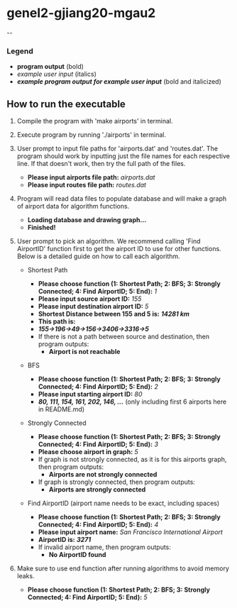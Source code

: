 # genel2-gjiang20-mgau2

--
### Legend
* __program output__ (bold)
* _example user input_ (italics)
* ***example program output for example user input*** (bold and italicized)

## How to run the executable
1. Compile the program with 'make airports' in terminal.
2. Execute program by running './airports' in terminal.
3. User prompt to input file paths for 'airports.dat' and 'routes.dat'. The program should work by inputting just the file names for each respective line. If that doesn't work, then try the full path of the files.
   - __Please input airports file path:__ _airports.dat_
   - __Please input routes file path:__ _routes.dat_  

4. Program will read data files to populate database and will make a graph of airport data for algorithm functions.
   - __Loading database and drawing graph...__
   - __Finished!__

5. User prompt to pick an algorithm. We recommend calling 'Find AirportID' function first to get the airport ID to use for other functions. Below is a detailed guide on how to call each algorithm.
   - Shortest Path
     - __Please choose function (1: Shortest Path; 2: BFS; 3: Strongly Connected; 4: Find AirportID; 5: End):__ _1_
     - __Please input source airport ID:__ _155_
     - __Please input destination airport ID:__ _5_
     - __Shortest Distance between 155 and 5 is:__ ***14281 km***
     - __This path is:__
     - ***155->196->49->156->3406->3316->5***
     - If there is not a path between source and destination, then program outputs:
       - __Airport is not reachable__

   - BFS
     - __Please choose function (1: Shortest Path; 2: BFS; 3: Strongly Connected; 4: Find AirportID; 5: End):__ _2_
     - __Please input starting airport ID:__ _80_
     - ***80, 111, 154, 161, 202, 146, ...*** (only including first 6 airports here in README.md)

   - Strongly Connected
     - __Please choose function (1: Shortest Path; 2: BFS; 3: Strongly Connected; 4: Find AirportID; 5: End):__ _3_
     - __Please choose airport in graph:__ _5_
     - If graph is not strongly connected, as it is for this airports graph, then program outputs:
       - __Airports are not strongly connected__
     - If graph is strongly connected, then program outputs:
       - __Airports are strongly connected__

   - Find AirportID (airport name needs to be exact, including spaces)
     - __Please choose function (1: Shortest Path; 2: BFS; 3: Strongly Connected; 4: Find AirportID; 5: End):__ _4_
     - __Please input airport name:__ _San Francisco International Airport_
     - __AirportID is:__ ***3271***
     - If invalid airport name, then program outputs:
       - __No AirportID found__

6. Make sure to use end function after running algorithms to avoid memory leaks.
   - __Please choose function (1: Shortest Path; 2: BFS; 3: Strongly Connected; 4: Find AirportID; 5: End):__ _5_
